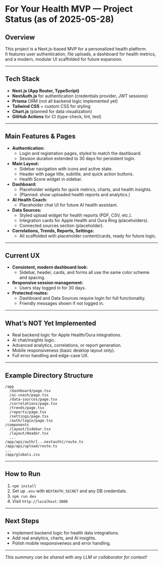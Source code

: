 # For Your Health MVP — Project Status (as of 2025-05-28)

## Overview

This project is a Next.js-based MVP for a personalized health platform.  
It features user authentication, file uploads, a dashboard for health metrics, and a modern, modular UI scaffolded for future expansion.

---

## Tech Stack

- **Next.js (App Router, TypeScript)**
- **NextAuth.js** for authentication (credentials provider, JWT sessions)
- **Prisma** ORM (not all backend logic implemented yet)
- **Tailwind CSS** + custom CSS for styling
- **Chart.js** (planned for data visualization)
- **GitHub Actions** for CI (type-check, lint, test)

---

## Main Features & Pages

- **Authentication:**  
  - Login and registration pages, styled to match the dashboard.
  - Session duration extended to 30 days for persistent login.
- **Main Layout:**  
  - Sidebar navigation with icons and active state.
  - Header with page title, subtitle, and quick action buttons.
  - Health Score widget in sidebar.
- **Dashboard:**  
  - Placeholder widgets for quick metrics, charts, and health insights.
  - (Planned: show uploaded health reports and analytics.)
- **AI Health Coach:**  
  - Placeholder chat UI for future AI health assistant.
- **Data Sources:**  
  - Styled upload widget for health reports (PDF, CSV, etc.).
  - Integration cards for Apple Health and Oura Ring (placeholders).
  - Connected sources section (placeholder).
- **Correlations, Trends, Reports, Settings:**  
  - All scaffolded with placeholder content/cards, ready for future logic.

---

## Current UX

- **Consistent, modern dashboard look:**  
  - Sidebar, header, cards, and forms all use the same color scheme and spacing.
- **Responsive session management:**  
  - Users stay logged in for 30 days.
- **Protected routes:**  
  - Dashboard and Data Sources require login for full functionality.
  - Friendly messages shown if not logged in.

---

## What’s NOT Yet Implemented

- Real backend logic for Apple Health/Oura integrations.
- AI chat/insights logic.
- Advanced analytics, correlations, or report generation.
- Mobile responsiveness (basic desktop layout only).
- Full error handling and edge-case UX.

---

## Example Directory Structure

```
/app
  /dashboard/page.tsx
  /ai-coach/page.tsx
  /data-sources/page.tsx
  /correlations/page.tsx
  /trends/page.tsx
  /reports/page.tsx
  /settings/page.tsx
  /auth/login/page.tsx
/components
  /layout/Sidebar.tsx
  /layout/Header.tsx
  ...
/app/api/auth/[...nextauth]/route.ts
/app/api/upload/route.ts
...
/app/globals.css
```

---

## How to Run

1. `npm install`
2. Set up `.env` with `NEXTAUTH_SECRET` and any DB credentials.
3. `npm run dev`
4. Visit `http://localhost:3000`

---

## Next Steps

- Implement backend logic for health data integrations.
- Add real analytics, charts, and AI insights.
- Polish mobile responsiveness and error handling.

---

*This summary can be shared with any LLM or collaborator for context!*
